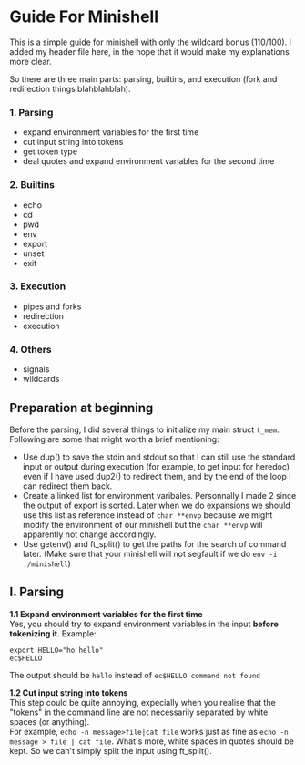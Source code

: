 # Guide For Minishell  

This is a simple guide for minishell with only the wildcard bonus (110/100). I added my header file here, in the hope that it would make my explanations more clear. 
  
So there are three main parts: parsing, builtins, and execution (fork and redirection things blahblahblah).  
### 1. Parsing  
   - expand environment variables for the first time  
   - cut input string into tokens  
   - get token type  
   - deal quotes and expand environment variables for the second time  
### 2. Builtins  
   - echo  
   - cd  
   - pwd  
   - env  
   - export  
   - unset  
   - exit  
### 3. Execution  
   - pipes and forks  
   - redirection  
   - execution  
 ### 4. Others  
   - signals  
   - wildcards  

## Preparation at beginning  
  Before the parsing, I did several things to initialize my main struct `t_mem`. Following are some that might worth a brief mentioning:  
  - Use dup() to save the stdin and stdout so that I can still use the standard input or output during execution (for example, to get input for heredoc) even if I have used dup2() to redirect them, and by the end of the loop I can redirect them back.  
  - Create a linked list for environment varibales. Personnally I made 2 since the output of export is sorted. Later when we do expansions we should use this list as reference instead of `char **envp` because we might modify the environment of our minishell but the `char **envp` will apparently not change accordingly.  
  - Use getenv() and ft_split() to get the paths for the search of command later. (Make sure that your minishell will not segfault if we do `env -i ./minishell`)  

 
## I. Parsing  
**1.1 Expand environment variables for the first time**  
  Yes, you should try to expand environment variables in the input **before tokenizing it**.
  Example:  
  ```
  export HELLO="ho hello"  
  ec$HELLO  
  ```
  The output should be `hello` instead of `ec$HELLO command not found`  
    
**1.2 Cut input string into tokens**  
  This step could be quite annoying, expecially when you realise that the "tokens" in the command line are not necessarily separated by white spaces (or anything).  
  For example, `echo -n message>file|cat file` works just as fine as `echo -n message > file | cat file`.
  What's more, white spaces in quotes should be kept. So we can't simply split the input using ft_split().
